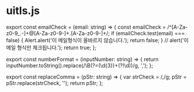 # uitls.js

export const emailCheck = (email: string) => {
  const emailCheck = /^[A-Za-z0-9_.-]+@[A-Za-z0-9-]+.[A-Za-z0-9-]+/;
  if (emailCheck.test(email) === false) {
    Alert.alert('이 메일형식이 올바르지 않습니다.');
    return false;
  }
  // alert('이메일 형식만 체크됩니다.');
  return true;
};


export const numberFormat = (inputNumber: string) => {
  return inputNumber.toString().replace(/\B(?=(\d{3})+(?!\d))/g, ',');
};


export const replaceComma = (pStr: string) => {
  var strCheck = /\,/g;
  pStr = pStr.replace(strCheck, '');
  return pStr;
};
